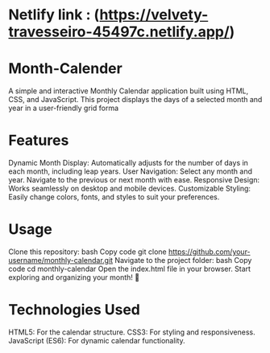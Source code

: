# Netlify link : (https://velvety-travesseiro-45497c.netlify.app/)

# Month-Calender
A simple and interactive Monthly Calendar application built using HTML, CSS, and JavaScript. This project displays the days of a selected month and year in a user-friendly grid forma

# Features
Dynamic Month Display: Automatically adjusts for the number of days in each month, including leap years.
User Navigation:
Select any month and year.
Navigate to the previous or next month with ease.
Responsive Design: Works seamlessly on desktop and mobile devices.
Customizable Styling: Easily change colors, fonts, and styles to suit your preferences.

# Usage
Clone this repository:
bash
Copy code
git clone https://github.com/your-username/monthly-calendar.git
Navigate to the project folder:
bash
Copy code
cd monthly-calendar
Open the index.html file in your browser.
Start exploring and organizing your month! 📆

# Technologies Used
HTML5: For the calendar structure.
CSS3: For styling and responsiveness.
JavaScript (ES6): For dynamic calendar functionality.
